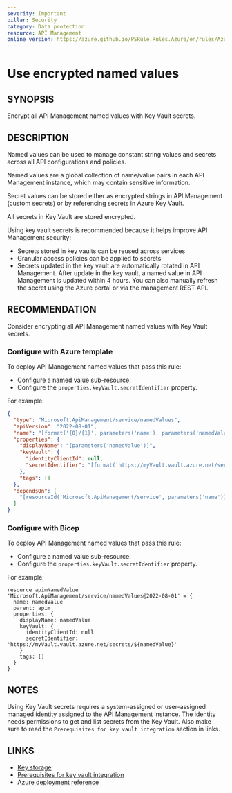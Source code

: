 ```yaml
---
severity: Important
pillar: Security
category: Data protection
resource: API Management
online version: https://azure.github.io/PSRule.Rules.Azure/en/rules/Azure.APIM.EncryptValues/
---
```


# Use encrypted named values

## SYNOPSIS

Encrypt all API Management named values with Key Vault secrets.

## DESCRIPTION

Named values can be used to manage constant string values and secrets across all API configurations and policies.

Named values are a global collection of name/value pairs in each API Management instance, which may contain sensitive information.

Secret values can be stored either as encrypted strings in API Management (custom secrets) or by referencing secrets in Azure Key Vault.

All secrets in Key Vault are stored encrypted.

Using key vault secrets is recommended because it helps improve API Management security:

- Secrets stored in key vaults can be reused across services
- Granular access policies can be applied to secrets
- Secrets updated in the key vault are automatically rotated in API Management. After update in the key vault, a named value in API Management is updated within 4 hours. You can also manually refresh the secret using the Azure portal or via the management REST API.

## RECOMMENDATION

Consider encrypting all API Management named values with Key Vault secrets.

### Configure with Azure template

To deploy API Management named values that pass this rule:

- Configure a named value sub-resource.
- Configure the `properties.keyVault.secretIdentifier` property.

For example:

```json
{
  "type": "Microsoft.ApiManagement/service/namedValues",
  "apiVersion": "2022-08-01",
  "name": "[format('{0}/{1}', parameters('name'), parameters('namedValue'))]",
  "properties": {
    "displayName": "[parameters('namedValue')]",
    "keyVault": {
      "identityClientId": null,
      "secretIdentifier": "[format('https://myVault.vault.azure.net/secrets/{0}', parameters('namedValue'))]"
    },
    "tags": []
  },
  "dependsOn": [
    "[resourceId('Microsoft.ApiManagement/service', parameters('name'))]"
  ]
}
```

### Configure with Bicep

To deploy API Management named values that pass this rule:

- Configure a named value sub-resource.
- Configure the `properties.keyVault.secretIdentifier` property.

For example:

```bicep
resource apimNamedValue 'Microsoft.ApiManagement/service/namedValues@2022-08-01' = {
  name: namedValue
  parent: apim
  properties: {
    displayName: namedValue
    keyVault: {
      identityClientId: null
      secretIdentifier: 'https://myVault.vault.azure.net/secrets/${namedValue}'
    }
    tags: []
  }
}
```

## NOTES

Using Key Vault secrets requires a system-assigned or user-assigned managed identity assigned to the API Management instance.
The identity needs permissions to get and list secrets from the Key Vault. Also make sure to read the `Prerequisites for key vault integration` section in links.

## LINKS

- [Key storage](https://learn.microsoft.com/azure/architecture/framework/security/design-storage-keys#key-storage)
- [Prerequisites for key vault integration](https://learn.microsoft.com/azure/api-management/api-management-howto-properties?tabs=azure-portal#prerequisites-for-key-vault-integration)
- [Azure deployment reference](https://learn.microsoft.com/azure/templates/microsoft.apimanagement/service/namedvalues#keyvaultcontractcreatepropertiesorkeyvaultcontractpr)
